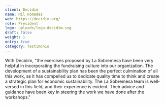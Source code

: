```yaml
---
client: Decidim
name: Nil Homedes
web: https://decidim.org/
role: President
logo: uploads/logo-decidim.svg
draft: false
weight: 1
entry: true
category: Testimonio
---
```


With Decidim, "the exercises proposed by La Sobremesa have been very helpful in incorporating the fundraising culture into our organization. The development of a sustainability plan has been the perfect culmination of all this work, as it has compelled us to dedicate quality time to think and create a strategic plan for economic sustainability. The La Sobremesa team is well-versed in this field, and their experience is evident. Their advice and guidance have been key in steering the work we have done after the workshops."